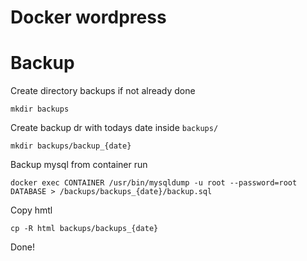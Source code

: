 # Docker wordpress

# Backup

Create directory backups if not already done
```
mkdir backups
```

Create backup dr with todays date inside `backups/`
```
mkdir backups/backup_{date}
```

Backup mysql from container run

```
docker exec CONTAINER /usr/bin/mysqldump -u root --password=root DATABASE > /backups/backups_{date}/backup.sql
```
   
Copy hmtl

```
cp -R html backups/backups_{date}
```

Done!


